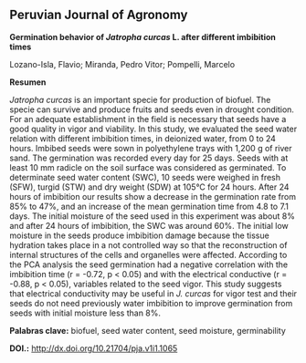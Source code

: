 ## Peruvian Journal of Agronomy

**Germination behavior of *Jatropha curcas* L. after different imbibition times**

Lozano-Isla, Flavio; Miranda, Pedro Vitor; Pompelli, Marcelo

**Resumen**

*Jatropha curcas* is an important specie for production of biofuel. The specie can survive and produce fruits and seeds even in drought condition. For an adequate establishment in the field is necessary that seeds have a good quality in vigor and viability. In this study, we evaluated the seed water relation with different imbibition times, in deionized water, from 0 to 24 hours. Imbibed seeds were sown in polyethylene trays with 1,200 g of river sand. The germination was recorded every day for 25 days. Seeds with at least 10 mm radicle on the soil surface was considered as germinated. To determinate seed water content (SWC), 10 seeds were weighed in fresh (SFW), turgid (STW) and dry weight (SDW) at 105°C for 24 hours. After 24 hours of imbibition our results show a decrease in the germination rate from 85% to 47%, and an increase of the mean germination time from 4.8 to 7.1 days. The initial moisture of the seed used in this experiment was about 8% and after 24 hours of imbibition, the SWC was around 60%. The initial low moisture in the seeds produce imbibition damage because the tissue hydration takes place in a not controlled way so that the reconstruction of internal structures of the cells and organelles were affected. According to the PCA analysis the seed germination had a negative correlation with the imbibition time (r = -0.72, p < 0.05) and with the electrical conductive (r = -0.88, p < 0.05), variables related to the seed vigor. This study suggests that electrical conductivity may be useful in *J. curcas* for vigor test and their seeds do not need previously water imbibition to improve germination from seeds with initial moisture less than 8%.

**Palabras clave:** biofuel, seed water content, seed moisture, germinability

**DOI.:** http://dx.doi.org/10.21704/pja.v1i1.1065